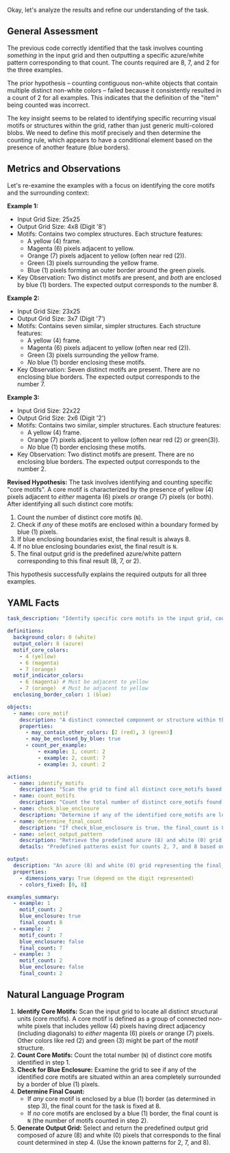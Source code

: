 Okay, let's analyze the results and refine our understanding of the task.

## General Assessment

The previous code correctly identified that the task involves counting *something* in the input grid and then outputting a specific azure/white pattern corresponding to that count. The counts required are 8, 7, and 2 for the three examples.

The prior hypothesis – counting contiguous non-white objects that contain multiple distinct non-white colors – failed because it consistently resulted in a count of 2 for all examples. This indicates that the definition of the "item" being counted was incorrect.

The key insight seems to be related to identifying specific recurring visual motifs or structures within the grid, rather than just generic multi-colored blobs. We need to define this motif precisely and then determine the counting rule, which appears to have a conditional element based on the presence of another feature (blue borders).

## Metrics and Observations

Let's re-examine the examples with a focus on identifying the core motifs and the surrounding context:

**Example 1:**
*   Input Grid Size: 25x25
*   Output Grid Size: 4x8 (Digit '8')
*   Motifs: Contains two complex structures. Each structure features:
    *   A yellow (4) frame.
    *   Magenta (6) pixels adjacent to yellow.
    *   Orange (7) pixels adjacent to yellow (often near red (2)).
    *   Green (3) pixels surrounding the yellow frame.
    *   Blue (1) pixels forming an outer border around the green pixels.
*   Key Observation: Two distinct motifs are present, and *both* are enclosed by blue (1) borders. The expected output corresponds to the number 8.

**Example 2:**
*   Input Grid Size: 23x25
*   Output Grid Size: 3x7 (Digit '7')
*   Motifs: Contains seven similar, simpler structures. Each structure features:
    *   A yellow (4) frame.
    *   Magenta (6) pixels adjacent to yellow (often near red (2)).
    *   Green (3) pixels surrounding the yellow frame.
    *   *No* blue (1) border enclosing these motifs.
*   Key Observation: Seven distinct motifs are present. There are no enclosing blue borders. The expected output corresponds to the number 7.

**Example 3:**
*   Input Grid Size: 22x22
*   Output Grid Size: 2x6 (Digit '2')
*   Motifs: Contains two similar, simpler structures. Each structure features:
    *   A yellow (4) frame.
    *   Orange (7) pixels adjacent to yellow (often near red (2) or green(3)).
    *   *No* blue (1) border enclosing these motifs.
*   Key Observation: Two distinct motifs are present. There are no enclosing blue borders. The expected output corresponds to the number 2.

**Revised Hypothesis:**
The task involves identifying and counting specific "core motifs". A core motif is characterized by the presence of yellow (4) pixels adjacent to *either* magenta (6) pixels *or* orange (7) pixels (or both). After identifying all such distinct core motifs:
1.  Count the number of distinct core motifs (`N`).
2.  Check if *any* of these motifs are enclosed within a boundary formed by blue (1) pixels.
3.  If blue enclosing boundaries exist, the final result is always 8.
4.  If no blue enclosing boundaries exist, the final result is `N`.
5.  The final output grid is the predefined azure/white pattern corresponding to this final result (8, 7, or 2).

This hypothesis successfully explains the required outputs for all three examples.

## YAML Facts


```yaml
task_description: "Identify specific core motifs in the input grid, count them, and check for enclosure by blue pixels to determine a final count (either the motif count or 8). Output a predefined azure/white grid representing this final count."

definitions:
  background_color: 0 (white)
  output_color: 8 (azure)
  motif_core_colors:
    - 4 (yellow)
    - 6 (magenta)
    - 7 (orange)
  motif_indicator_colors:
    - 6 (magenta) # Must be adjacent to yellow
    - 7 (orange)  # Must be adjacent to yellow
  enclosing_border_color: 1 (blue)

objects:
  - name: core_motif
    description: "A distinct connected component or structure within the grid that includes yellow (4) pixels directly adjacent (sharing an edge or corner) to magenta (6) pixels OR yellow (4) pixels directly adjacent to orange (7) pixels."
    properties:
      - may_contain_other_colors: [2 (red), 3 (green)]
      - may_be_enclosed_by_blue: true
      - count_per_example:
          - example: 1, count: 2
          - example: 2, count: 7
          - example: 3, count: 2

actions:
  - name: identify_motifs
    description: "Scan the grid to find all distinct core_motifs based on the adjacency of yellow (4) to magenta (6) or orange (7)."
  - name: count_motifs
    description: "Count the total number of distinct core_motifs found (`N`)."
  - name: check_blue_enclosure
    description: "Determine if any of the identified core_motifs are located within a region completely enclosed by a border of blue (1) pixels."
  - name: determine_final_count
    description: "If check_blue_enclosure is true, the final_count is 8. Otherwise, the final_count is `N` (the result of count_motifs)."
  - name: select_output_pattern
    description: "Retrieve the predefined azure (8) and white (0) grid pattern that visually represents the determined final_count."
    details: "Predefined patterns exist for counts 2, 7, and 8 based on the examples."

output:
  description: "An azure (8) and white (0) grid representing the final_count."
  properties:
    - dimensions_vary: True (depend on the digit represented)
    - colors_fixed: [0, 8]

examples_summary:
  - example: 1
    motif_count: 2
    blue_enclosure: true
    final_count: 8
  - example: 2
    motif_count: 7
    blue_enclosure: false
    final_count: 7
  - example: 3
    motif_count: 2
    blue_enclosure: false
    final_count: 2

```


## Natural Language Program

1.  **Identify Core Motifs:** Scan the input grid to locate all distinct structural units (core motifs). A core motif is defined as a group of connected non-white pixels that includes yellow (4) pixels having direct adjacency (including diagonals) to *either* magenta (6) pixels *or* orange (7) pixels. Other colors like red (2) and green (3) might be part of the motif structure.
2.  **Count Core Motifs:** Count the total number (`N`) of distinct core motifs identified in step 1.
3.  **Check for Blue Enclosure:** Examine the grid to see if any of the identified core motifs are situated within an area completely surrounded by a border of blue (1) pixels.
4.  **Determine Final Count:**
    *   If *any* core motif is enclosed by a blue (1) border (as determined in step 3), the final count for the task is fixed at 8.
    *   If *no* core motifs are enclosed by a blue (1) border, the final count is `N` (the number of motifs counted in step 2).
5.  **Generate Output Grid:** Select and return the predefined output grid composed of azure (8) and white (0) pixels that corresponds to the final count determined in step 4. (Use the known patterns for 2, 7, and 8).